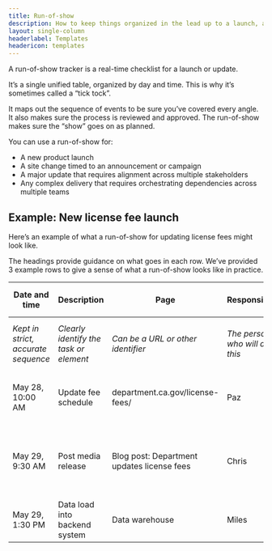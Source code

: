 ```yaml
---
title: Run-of-show
description: How to keep things organized in the lead up to a launch, announcement, or update
layout: single-column
headerlabel: Templates
headericon: templates
---
```


<p class="text-lead">A run-of-show tracker is a real-time checklist for a launch or update.</p>

It’s a single unified table, organized by day and time. This is why it’s sometimes called a “tick tock”.

It maps out the sequence of events to be sure you’ve covered every angle. It also makes sure the process is reviewed and approved. The run-of-show makes sure the “show” goes on as planned.

You can use a run-of-show for:

* A new product launch
* A site change timed to an announcement or campaign
* A major update that requires alignment across multiple stakeholders
* Any complex delivery that requires orchestrating dependencies across multiple teams

## Example: New license fee launch

Here’s an example of what a run-of-show for updating license fees might look like.

The headings provide guidance on what goes in each row. We’ve provided 3 example rows to give a sense of what a run-of-show looks like in practice.

<div class="runofshow-table">

| **Date and time** | **Description** | **Page** | **Responsible** | **Approver** | **Notes and questions** | **Status** |
| ----- | ----- | ----- | ----- | ----- | ----- | ----- |
| *Kept in strict, accurate sequence* | *Clearly identify the task or element* | *Can be a URL or other identifier* | *The person who will do this* | *The person who has final approval* | *As needed* | *Varies with project* |
| May 28, 10:00 AM | Update fee schedule | department.ca.gov/license-fees/ | Paz | Abida | Double check before final publishing | Done |
| May 29, 9:30 AM | Post media release | Blog post: Department updates license fees | Chris | Huyhn | Make sure Comms sees staged version first | In staging |
| May 29, 1:30 PM | Data load into backend system | Data warehouse | Miles | Elena |  | In progress |

</div>
